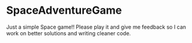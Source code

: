 # SpaceAdventureGame
Just a simple Space game!!
Please play it and give me feedback so I can work on better solutions and writing cleaner code.
